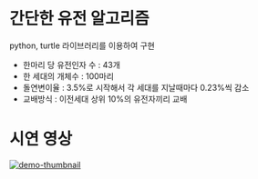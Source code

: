 # 간단한 유전 알고리즘

python, turtle 라이브러리를 이용하여 구현

- 한마리 당 유전인자 수 : 43개
- 한 세대의 개체수 : 100마리
- 돌연변이율 : 3.5%로 시작해서 각 세대를 지날때마다 0.23%씩 감소
- 교배방식 : 이전세대 상위 10%의 유전자끼리 교배

# 시연 영상

[![demo-thumbnail](https://github.com/syki66/genetic-algorithm/assets/59393359/2b84dcbb-6a93-4530-a2bc-0b6293aa8d5f)](https://syki66.github.io/genetic-algorithm/demo.mov)
